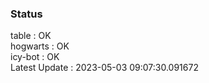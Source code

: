 ### Status


table : OK  
hogwarts : OK  
icy-bot : OK  
Latest Update : 2023-05-03 09:07:30.091672

